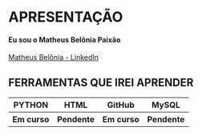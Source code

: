 <html lang="pt-BR">
<h1>APRESENTAÇÃO</h1>

<h4>Eu sou o Matheus Belônia Paixão</h4>
<a href="https://www.linkedin.com/in/matheus-belônia-paixão-4b817225a/">Matheus Belônia - LinkedIn</a>

<h2>FERRAMENTAS QUE IREI APRENDER</h2>
<table>
  <head>
    <th>PYTHON</th>
    <th>HTML</th>
    <th>GitHub</th>
    <th>MySQL</th>
  </head>
  <body>
    <tr>
      <th>Em curso</th>
      <th>Pendente</th>
      <th>Em curso</th>
      <th>Pendente</th>
    </tr>
  </body>
    
